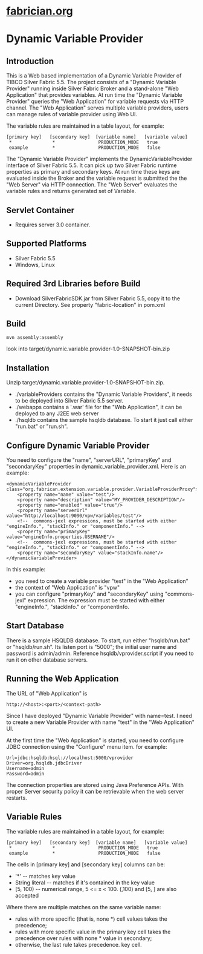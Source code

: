 [fabrician.org](http://fabrician.org/)
==========================================================================
Dynamic Variable Provider
==========================================================================
 
Introduction
--------------------------------------
This is a Web based implementation of a Dynamic Variable Provider of TIBCO Silver Fabric 
5.5. The project consists of a "Dynamic Variable Provider" running inside Silver Fabric Broker 
and a stand-alone "Web Application" that provides variables. At run time the "Dynamic Variable 
Provider" queries the "Web Application" for variable requests via HTTP channel. The "Web Application" 
serves multiple variable providers, users can manage rules of variable provider using Web UI.

The variable rules are maintained in a table layout, for example:
```
[primary key]   [secondary key]  [variable name]   [variable value]
 *               *                PRODUCTION_MODE   true
 example         *                PRODUCTION_MODE   false
```

The "Dynamic Variable Provider" implements the DynamicVariableProvider interface of Silver Fabric 5.5. 
It can pick up two Silver Fabric runtime properties as primary and secondary 
keys. At run time these keys are evaluated inside the Broker and the variable request is submitted the 
the "Web Server" via HTTP connection. The "Web Server" evaluates the variable rules and returns generated 
set of Variable.

Servlet Container
--------------------------------------
* Requires server 3.0 container.

Supported Platforms
--------------------------------------
* Silver Fabric 5.5
* Windows, Linux
 
Required 3rd Libraries before Build
--------------------------------------
* Download SilverFabricSDK.jar from Silver Fabric 5.5, copy it to the current Directory. See property "fabric-location" in pom.xml

Build
--------------------------------------
```
mvn assembly:assembly
```
look into target/dynamic.variable.provider-1.0-SNAPSHOT-bin.zip
   
Installation
--------------------------------------
Unzip target/dynamic.variable.provider-1.0-SNAPSHOT-bin.zip.
* ./variableProviders contains the "Dynamic Variable Providers", it needs to be deployed into Silver Fabric 5.5 server.
* ./webapps contains a '.war' file for the "Web Application", it can be deployed to any J2EE web server
* ./hsqldb contains the sample hsqldb database. To start it just call either "run.bat" or "run.sh".
 
Configure Dynamic Variable Provider
--------------------------------------
You need to configure the "name", "serverURL", "primaryKey" and "secondaryKey" properties in dynamic_variable_provider.xml.
Here is an example:
```
<dynamicVariableProvider class="org.fabrican.extension.variable.provider.VariableProviderProxy">
    <property name="name" value="test"/>
    <property name="description" value="MY_PROVIDER_DESCRIPTION"/>
    <property name="enabled" value="true"/>
    <property name="serverUrl" value="http://localhost:9090/vpw/variables/test"/>
    <!--  commons-jexl expressions, must be started with either "engineInfo.", "stackInfo." or "componentInfo." -->
    <property name="primaryKey" value="engineInfo.properties.USERNAME"/>
    <!--  commons-jexl expressions, must be started with either "engineInfo.", "stackInfo." or "componentInfo." -->
    <property name="secondaryKey" value="stackInfo.name"/>
</dynamicVariableProvider>
```
In this example:
* you need to create a variable provider "test" in the "Web Application"
* the context of "Web Application" is "vpw"
* you can configure "primaryKey" and "secondaryKey" using "commons-jexl" expression. The expression must be started 
with either "engineInfo.", "stackInfo." or "componentInfo.

Start Database
--------------------------------------
There is a sample HSQLDB database. To start, run either "hsqldb/run.bat" or "hsqldb/run.sh". Its listen port is "5000";
the initial user name and password is admin/admin.
Reference hsqldb/vprovider.script if you need to run it on other database servers.

Running the Web Application
--------------------------------------
The URL of "Web Application" is 
```
http://<host>:<port>/<context-path>
```
Since I have deployed "Dynamic Variable Provider" with name=test. I need to create a new Variable Provider with name "test"
in the "Web Application" UI.

At the first time the "Web Application" is started, you need to configure JDBC connection using the "Configure" menu item.
for example:
```
Url=jdbc:hsqldb:hsql://localhost:5000/vprovider
Driver=org.hsqldb.jdbcDriver
Username=admin
Password=admin
```
The connection properties are stored using Java Preference APIs. With proper Server security policy it can be retrievable when
the web server restarts. 

Variable Rules
--------------------------------------
The variable rules are maintained in a table layout, for example:
```
[primary key]   [secondary key]  [variable name]   [variable value]
 *               *                PRODUCTION_MODE   true
 example         *                PRODUCTION_MODE   false 
``` 
The cells in [primary key] and [secondary key] columns can be:
* '*'            -- matches key value
*  String literal -- matches if it's contained in the key value
*  [5, 100)       -- numerical range, 5 <= x < 100. (,100) and [5, ] are also accepted

Where there are multiple matches on the same variable name: 
* rules with more specific (that is, none *) cell values takes the precedence;
* rules with more specific value in the primary key cell takes the precedence over rules with none * value in secondary;
* otherwise, the last rule takes precedence. 
key cell. 
  
